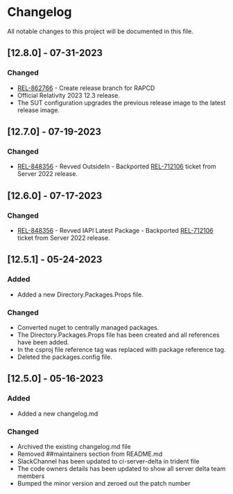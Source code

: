 # Changelog

All notable changes to this project will be documented in this file.

## [12.8.0] - 07-31-2023
 
### Changed
 
- [REL-862766](https://jira.kcura.com/browse/REL-862766) - Create release branch for RAPCD
- Official Relativity 2023 12.3 release.
- The SUT configuration upgrades the previous release image to the latest release image.

## [12.7.0] - 07-19-2023

### Changed

- [REL-848356](https://jira.kcura.com/browse/REL-848356) - Revved OutsideIn - Backported [REL-712106](https://jira.kcura.com/browse/REL-712106) ticket from Server 2022 release.

## [12.6.0] - 07-17-2023

### Changed

- [REL-848356](https://jira.kcura.com/browse/REL-848356) - Revved IAPI Latest Package - Backported [REL-712106](https://jira.kcura.com/browse/REL-712106) ticket from Server 2022 release.

## [12.5.1] - 05-24-2023

### Added

- Added a new Directory.Packages.Props file.

### Changed

- Converted nuget to centrally managed packages.
- The Directory.Packages.Props file has been created and all references have been added.
- In the csproj file reference tag was replaced with package reference tag.
- Deleted the packages.config file.

## [12.5.0] - 05-16-2023

### Added

- Added a new changelog.md

### Changed

- Archived the existing changelog.md file
- Removed ##maintainers section from README.md 
- SlackChannel has been updated to ci-server-delta in trident file
- The code owners details has been updated to show all server delta team members
- Bumped the minor version and zeroed out the patch number